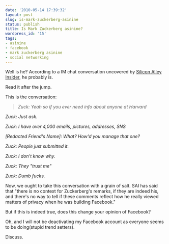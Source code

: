 ```yaml
---
date: '2010-05-14 17:39:32'
layout: post
slug: is-mark-zuckerberg-asinine
status: publish
title: Is Mark Zuckerberg asinine?
wordpress_id: '15'
tags:
- asinine
- facebook
- mark zuckerberg asinine
- social networking
---
```


Well is he? According to a IM chat conversation uncovered by [Silicon Alley Insider](http://www.businessinsider.com/well-these-new-zuckerberg-ims-wont-help-facebooks-privacy-problems-2010-5), he probably is.

Read it after the jump.



This is the conversation:


> _Zuck: Yeah so if you ever need info about anyone at Harvard_

_Zuck: Just ask._

_Zuck: I have over 4,000 emails, pictures, addresses, SNS_

_[Redacted Friend's Name]: What? How'd you manage that one?_

_Zuck: People just submitted it._

_Zuck: I don't know why._

_Zuck: They "trust me"_

_Zuck: Dumb fucks._


Now, we ought to take this conversation with a grain of salt. SAI has said that "there is no context for Zuckerberg's remarks, if they are indeed his, and there's  no way to tell if these comments reflect how he really viewed matters  of privacy when he was building Facebook."

But if this is indeed true, does this change your opinion of Facebook?

Oh, and I will not be deactivating my Facebook account as everyone seems to be doing(stupid trend setters).

Discuss.
